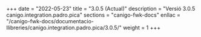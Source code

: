 +++
date        = "2022-05-23"
title       = "3.0.5 (Actual)"
description = "Versió 3.0.5 canigo.integration.padro.pica"
sections    = "canigo-fwk-docs"
enllac		= "/canigo-fwk-docs/documentacio-llibreries/canigo.integration.padro.pica/3.0.5/"
weight		= 1
+++
